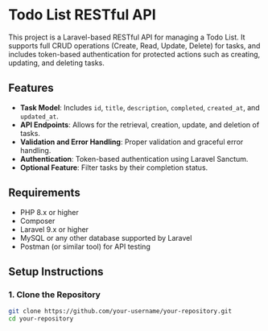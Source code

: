 # Todo List RESTful API

This project is a Laravel-based RESTful API for managing a Todo List. It supports full CRUD operations (Create, Read, Update, Delete) for tasks, and includes token-based authentication for protected actions such as creating, updating, and deleting tasks. 

## Features

- **Task Model**: Includes `id`, `title`, `description`, `completed`, `created_at`, and `updated_at`.
- **API Endpoints**: Allows for the retrieval, creation, update, and deletion of tasks.
- **Validation and Error Handling**: Proper validation and graceful error handling.
- **Authentication**: Token-based authentication using Laravel Sanctum.
- **Optional Feature**: Filter tasks by their completion status.

## Requirements

- PHP 8.x or higher
- Composer
- Laravel 9.x or higher
- MySQL or any other database supported by Laravel
- Postman (or similar tool) for API testing

## Setup Instructions

### 1. Clone the Repository
```bash
git clone https://github.com/your-username/your-repository.git
cd your-repository

